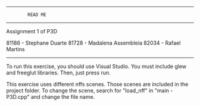 ---------------------------------------
			READ ME
---------------------------------------

Assignment 1 of P3D

81186 - Stephane Duarte
81728 - Madalena Assembleia
82034 - Rafael Martins

---------------------------------------

To run this exercise, you should use Visual Studio.
You must include glew and freeglut libraries.
Then, just press run.

This exercise uses different nffs scenes. Those scenes are included in the project folder.
To change the scene, search for "load_nff" in "main - P3D.cpp" and change the file name.